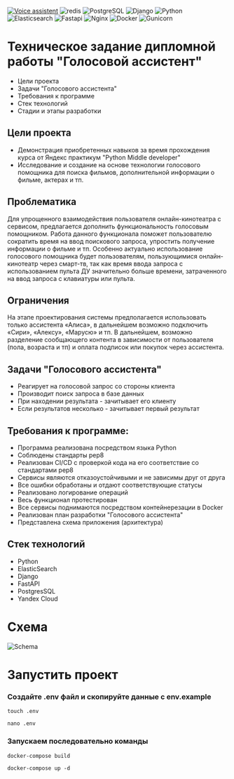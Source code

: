 [![Voice assistent](https://github.com/AndIsaev/graduate_work/actions/workflows/main.yml/badge.svg)](https://github.com/AndIsaev/graduate_work/actions/workflows/main.yml)
![redis](https://img.shields.io/badge/redis-%23DD0031.svg?&style=badge&logo=redis&logoColor=white)
![PostgreSQL](https://img.shields.io/badge/PostgreSQL-316192?style=badge&logo=postgresql&logoColor=white)
![Django](https://img.shields.io/badge/Django-092E20?style=badge&logo=django&logoColor=white)
![Python](https://img.shields.io/badge/Python-14354C?style=badge&logo=python&logoColor=white)
![Elasticsearch](https://badges.aleen42.com/src/elasticsearch.svg)
![Fastapi](https://img.shields.io/badge/Fastapi-000000?style=badge&logo=fastapi&logoColor=white)
![Nginx](https://img.shields.io/badge/Nginx-000000?style=badge&logo=nginx&logoColor=white)
![Docker](https://img.shields.io/badge/docker-%230db7ed.svg?style=badge&logo=docker&logoColor=white)
![Gunicorn](https://img.shields.io/badge/Gunicorn-000000?.svg?style=Gunicorn&logo=Gunicorn&logoColor=green)


# Техническое задание дипломной работы "Голосовой ассистент"

- Цели проекта
- Задачи "Голосового ассистента"
- Требования к программе
- Стек технологий
- Стадии и этапы разработки


## Цели проекта

- Демонстрация приобретенных навыков за время прохождения курса от Яндекс практикум "Python Middle developer"
- Исследование и создание на основе технологии голосового помощника для поиска фильмов, дополнительной информации о фильме, актерах и тп.

## Проблематика

Для упрощенного взаимодействия пользователя онлайн-кинотеатра с сервисом, предлагается дополнить функциональность голосовым помощником. Работа данного функционала поможет пользователю сократить время на ввод поискового запроса, упростить получение информации о фильме и тп. Особенно актуально использование голосового помощника будет пользователям, пользующимися онлайн-кинотеатр через смарт-тв, так как время ввода запроса с использованием пульта ДУ значительно больше времени, затраченного на ввод запроса с клавиатуры или пульта.


## Ограничения

На этапе проектирования системы предполагается использовать только ассистента «Алиса», в дальнейшем возможно подключить «Сири», «Алексу», «Марусю» и тп. В дальнейшем, возможно разделение сообщающего контента в зависимости от пользователя (пола, возраста и тп) и оплата подписок или покупок через ассистента.


## Задачи "Голосового ассистента"

- Реагирует на голосовой запрос со стороны клиента
- Производит поиск запроса в базе данных
- При находении результата - зачитывает его клиенту
- Если результатов несколько - зачитывает первый результат


## Требования к программе:
 - Программа реализована посредством языка Python
 - Соблюдены стандарты pep8
 - Реализован CI/CD с проверкой кода на его соответствие со стандартами pep8
 - Сервисы являются отказоустойчивыми и не зависимы друг от друга
 - Все ошибки обработаны и отдают соответствующие статусы
 - Реализовано логирование операций
 - Весь функционал протестирован
 - Все сервисы поднимаются посредством контейнерезации в Docker
 - Реализован план разработки "Голосового ассистента"
 - Представлена схема приложения (архитектура)


## Стек технологий

- Python
- ElasticSearch
- Django
- FastAPI
- PostgresSQL
- Yandex Cloud


# Схема
![Schema](https://github.com/AndIsaev/graduate_work/schema/schema.png)


# Запустить проект

### Создайте .env файл и скопируйте данные с env.example
````
touch .env
````

````
nano .env
````

### Запускаем последовательно команды
````
docker-compose build
````

````
docker-compose up -d
````
